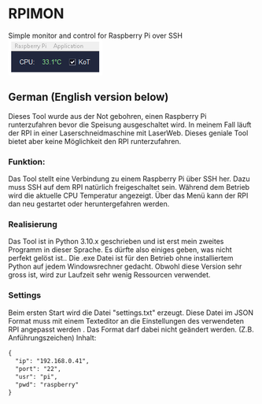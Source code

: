 # RPIMON
Simple monitor and control for Raspberry Pi over SSH
<br />
![alt tag](https://github.com/DIYDave/RPIMON/blob/main/Ansicht.jpg)

## German (English version below)
Dieses Tool wurde aus der Not gebohren, einen Raspberry Pi runterzufahren bevor die Speisung ausgeschaltet wird.
In meinem Fall läuft der RPI in einer Laserschneidmaschine mit LaserWeb. Dieses geniale Tool bietet aber keine Möglichkeit den RPI runterzufahren.

### Funktion:
Das Tool stellt eine Verbindung zu einem Raspberry Pi über SSH her.
Dazu muss SSH auf dem RPI natürlich freigeschaltet sein.
Während dem Betrieb wird die aktuelle CPU Temperatur angezeigt.
Über das Menü kann der RPI dan neu gestartet oder heruntergefahren werden.

### Realisierung
Das Tool ist in Python 3.10.x geschrieben und ist erst mein zweites Programm in dieser Sprache.
Es dürfte also einiges geben, was nicht perfekt gelöst ist..
Die .exe Datei ist für den Betrieb ohne installiertem Python auf jedem Windowsrechner gedacht.
Obwohl diese Version sehr gross ist, wird zur Laufzeit sehr wenig Ressourcen verwendet.

### Settings
Beim ersten Start wird die Datei "settings.txt" erzeugt.
Diese Datei im JSON Format muss mit einem Texteditor an die Einstellungen des verwendeten RPI angepasst werden .
Das Format darf dabei nicht geändert werden. (Z.B. Anführungszeichen)
Inhalt:
```
{
  "ip": "192.168.0.41",
  "port": "22",
  "usr": "pi",
  "pwd": "raspberry"
}
```
